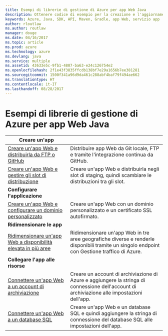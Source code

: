 ```yaml
---
title: Esempi di librerie di gestione di Azure per app Web Java
description: Ottenere codice di esempio per la creazione e l'aggiornamento di app Web di Azure ospitate nel servizio app tramite le librerie di gestione di Azure per Java
keywords: Azure, Java, SDK, API, Maven, Gradle, app Web, servizio app
author: rloutlaw
ms.author: routlaw
manager: douge
ms.date: 04/16/2017
ms.topic: article
ms.prod: azure
ms.technology: azure
ms.devlang: java
ms.service: multiple
ms.assetid: 43633e5c-9fb1-4807-ba63-e24c126754e2
ms.openlocfilehash: 2f1e43f3835ffcdb138bf7e29a1656b7ee381281
ms.sourcegitcommit: 1500f341a96d9da461c288abf4baf79f494ae662
ms.translationtype: HT
ms.contentlocale: it-IT
ms.lasthandoff: 08/28/2017
---
```

# <a name="azure-management-libraries-for-java-samples-for-web-apps"></a>Esempi di librerie di gestione di Azure per app Web Java

| **Creare un'app** ||
|---|---|
| [Creare un'app Web e distribuirla da FTP o GitHub][1] | Distribuire app Web da Git locale, FTP e tramite l'integrazione continua da GitHub. |
| [Creare un'app Web e gestire gli slot di distribuzione][2] | Creare un'app Web e distribuirla negli slot di staging, quindi scambiare le distribuzioni tra gli slot. |
| **Configurare l'applicazione** ||
| [Creare un'app Web e configurare un dominio personalizzato][3] | Creare un'app Web con un dominio personalizzato e un certificato SSL autofirmato. |
| **Ridimensionare le app** ||
| [Ridimensionare un'app Web a disponibilità elevata in più aree][4] | Ridimensionare un'app Web in tre aree geografiche diverse e renderle disponibili tramite un singolo endpoint con Gestione traffico di Azure. | 
| **Collegare l'app alle risorse** ||
| [Connettere un'app Web a un account di archiviazione][5] | Creare un account di archiviazione di Azure e aggiungere la stringa di connessione dell'account di archiviazione alle impostazioni dell'app. |
| [Connettere un'app Web a un database SQL][6] | Creare un'app Web e un database SQL e quindi aggiungere la stringa di connessione del database SQL alle impostazioni dell'app. |

[1]: java-sdk-configure-webapp-sources.md
[2]: https://azure.microsoft.com/resources/samples/app-service-java-manage-staging-and-production-slots-for-web-apps/
[3]: https://azure.microsoft.com/resources/samples/app-service-java-manage-web-apps-with-custom-domains/
[4]: https://azure.microsoft.com/resources/samples/app-service-java-scale-web-apps-on-linux/
[5]: https://azure.microsoft.com/resources/samples/app-service-java-manage-storage-connections-for-web-apps/
[6]: https://azure.microsoft.com/resources/samples/app-service-java-manage-data-connections-for-web-apps/